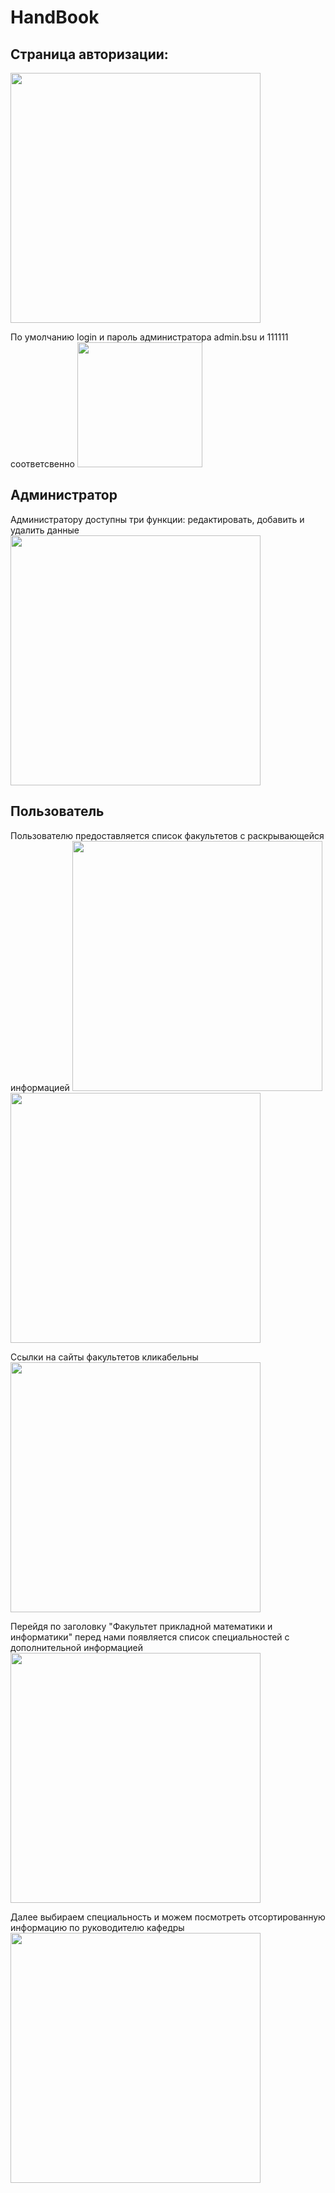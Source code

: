 # HandBook
## Страница авторизации: 
<img src="https://github.com/lananek/HandBook/assets/116422832/4d14c018-c753-493e-8025-42ef99d81b88" height="400"> 


По умолчанию login и пароль администратора admin.bsu и 111111 соответсвенно 
<img src="https://github.com/lananek/HandBook/assets/116422832/915d3aa1-0b29-415b-8779-280bc5ce3b26" height="200"> 

## Администратор
Администратору доступны три функции: редактировать, добавить и удалить данные
<img src="https://github.com/lananek/HandBook/assets/116422832/d9ca3b5d-4e85-4671-8178-5b4f11092b98" height="400"> 


## Пользователь
Пользователю предоставляется список факультетов с раскрывающейся информацией
<img src="https://github.com/lananek/HandBook/assets/116422832/4af83ed6-8911-484f-a821-5e23dedb34aa" height="400"> 
<img src="https://github.com/lananek/HandBook/assets/116422832/621aaa34-908a-4792-920c-a40eab56f9f3" height="400">

Ссылки на сайты факультетов кликабельны
<img src="https://github.com/lananek/HandBook/assets/116422832/1bcae61b-0005-41b7-9b27-7a498fffc3e6" height="400">

Перейдя по заголовку "Факультет прикладной математики и информатики" перед нами появляется список специальностей с дополнительной информацией
<img src="https://github.com/lananek/HandBook/assets/116422832/cda9fcf3-ffa3-4b00-9f18-ccf34c288953" height="400">

Далее выбираем специальность и можем посмотреть отсортированную информацию по руководителю кафедры
<img src="https://github.com/lananek/HandBook/assets/116422832/d99884cb-1317-439f-b3fa-33e62206e12b" height="400">

